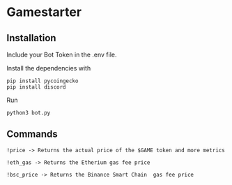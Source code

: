 # Gamestarter

## Installation

Include your Bot Token in the .env file.

Install the dependencies with
 ```
pip install pycoingecko
pip install discord
```
Run

```
python3 bot.py
```


## Commands

```
!price -> Returns the actual price of the $GAME token and more metrics

!eth_gas -> Returns the Etherium gas fee price

!bsc_price -> Returns the Binance Smart Chain  gas fee price

```
